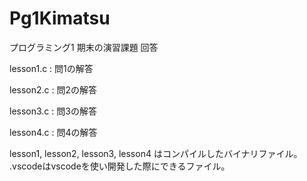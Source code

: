 # Pg1Kimatsu

プログラミング1 期末の演習課題 回答

<p>lesson1.c : 問1の解答</p>
<p>lesson2.c : 問2の解答</p>
<p>lesson3.c : 問3の解答</p>
<p>lesson4.c : 問4の解答</p>

lesson1, lesson2, lesson3, lesson4 はコンパイルしたバイナリファイル。
.vscodeはvscodeを使い開発した際にできるファイル。
